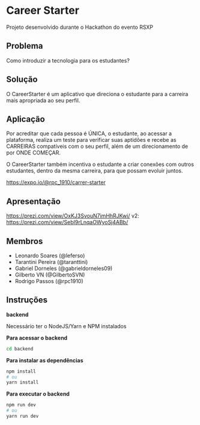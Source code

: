 # Career Starter

Projeto desenvolvido durante o Hackathon do evento RSXP

## Problema

Como introduzir a tecnologia para os estudantes?

## Solução

O CareerStarter é um aplicativo que direciona o estudante para a carreira mais apropriada ao seu perfil.

## Aplicação

Por acreditar que cada pessoa é ÚNICA, o estudante, ao acessar a plataforma, realiza um teste para verificar suas aptidões e recebe as CARREIRAS compatíveis com o seu perfil, além de um direcionamento de por ONDE COMEÇAR.

O CareerStarter também incentiva o estudante a criar conexões com outros estudantes, dentro da mesma carreira, para que possam evoluir juntos.

https://expo.io/@rpc_1910/carrer-starter

## Apresentação

https://prezi.com/view/OxKJ3SvouN7imHhRJKwi/
v2: https://prezi.com/view/SebI9rLnqaOWyoSj4ABb/

## Membros

- Leonardo Soares (@leferso)
- Tarantini Pereira (@taranttini)
- Gabriel Dorneles (@gabrieldorneles09)
- Gilberto VN (@GilbertoSVN)
- Rodrigo Passos (@rpc1910)

## Instruções

**backend**

Necessário ter o NodeJS/Yarn e NPM instalados

**Para acessar o backend**

```bash
cd backend
```

**Para instalar as dependências**

```bash
npm install
# ou
yarn install
```

**Para executar o backend**

```bash
npm run dev
# ou
yarn run dev
```
